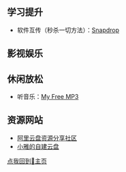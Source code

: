 ## 学习提升

- 软件互传（秒杀一切方法）：[Snapdrop](https://snapdrop.net/)

## 影视娱乐

## 休闲放松

- 听音乐：[My Free MP3](https://nn66kk.github.io/Mon-Blog/D-%E5%AE%9D%E8%97%8F%E7%BD%91%E7%AB%99/My%20Free%20MP3/)

## 资源网站

- [阿里云盘资源分享社区](https://yunpan1.com/)
- [小雅的自建云盘](http://alist.xiaoya.pro/)

[点我回到🏡主页](https://nn66kk.github.io/Mon-Blog/)
